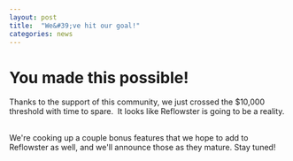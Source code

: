 ```yaml
---
layout: post
title:  "We&#39;ve hit our goal!"
categories: news
---
```


<h1>You made this possible!</h1>
Thanks to the support of this community, we just crossed the $10,000 threshold with time to spare.  It looks like Reflowster is going to be a reality.  

We're cooking up a couple bonus features that we hope to add to Reflowster as well, and we'll announce those as they mature. Stay tuned!

